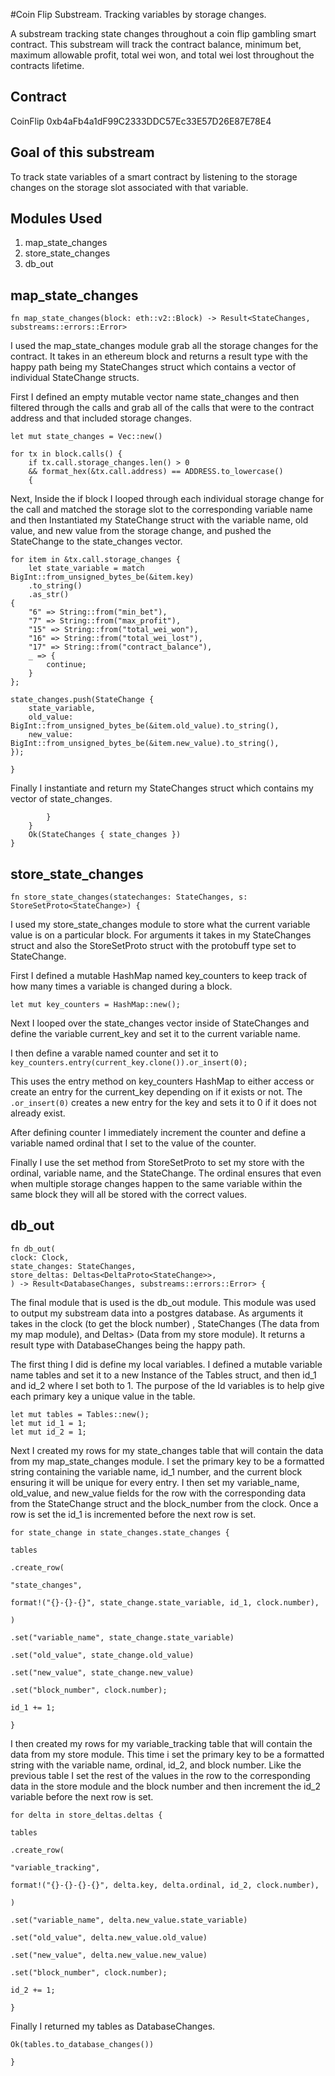 #Coin Flip Substream. Tracking variables by storage changes.

A substream tracking state changes throughout a coin flip gambling smart contract. This substream will track the contract balance, minimum bet, maximum allowable profit, total wei won, and total wei lost throughout the contracts lifetime.

## Contract
CoinFlip
0xb4aFb4a1dF99C2333DDC57Ec33E57D26E87E78E4

## Goal of this substream
	
To track state variables of a smart contract by listening to the storage changes on the storage slot associated with that variable. 

## Modules Used
1. map_state_changes
2. store_state_changes
3. db_out

## map_state_changes

```
fn map_state_changes(block: eth::v2::Block) -> Result<StateChanges, substreams::errors::Error>
```

I used the map_state_changes module grab all the storage changes for the contract. It takes in an ethereum block and returns a result type with the happy path being my StateChanges struct which contains a vector of individual StateChange structs.
	
 First I defined an empty mutable vector name state_changes and then filtered through the calls and grab all of the calls that were to the contract address and that included storage changes.
```
let mut state_changes = Vec::new()

for tx in block.calls() {
	if tx.call.storage_changes.len() > 0
	&& format_hex(&tx.call.address) == ADDRESS.to_lowercase()
	{
```

Next, Inside the if block I looped through each individual storage change for the call and matched the storage slot to the corresponding variable name and then Instantiated my StateChange struct with the variable name, old value, and new value from the storage change, and pushed the StateChange to the state_changes vector. 

```
for item in &tx.call.storage_changes {
	let state_variable = match BigInt::from_unsigned_bytes_be(&item.key)
	.to_string()
	.as_str()
{
	"6" => String::from("min_bet"),
	"7" => String::from("max_profit"),
	"15" => String::from("total_wei_won"),
	"16" => String::from("total_wei_lost"),
	"17" => String::from("contract_balance"),
	_ => {
		continue;
	}
};

state_changes.push(StateChange {
	state_variable,
	old_value: BigInt::from_unsigned_bytes_be(&item.old_value).to_string(),
	new_value: BigInt::from_unsigned_bytes_be(&item.new_value).to_string(),
});

}
```

Finally I instantiate and return my StateChanges struct which contains my vector of state_changes.

```
		}
	}
	Ok(StateChanges { state_changes })
}
```

## store_state_changes

```
fn store_state_changes(statechanges: StateChanges, s: StoreSetProto<StateChange>) {
```

I used my store_state_changes module to store what the current variable value is on a particular block. For arguments it takes in my StateChanges struct and also the StoreSetProto struct with the protobuff type set to StateChange.

First I defined a mutable HashMap named key_counters to keep track of how many times a variable is changed during a block.

```
let mut key_counters = HashMap::new();
```

Next I looped over the state_changes vector inside of StateChanges and define the variable current_key and set it to the current variable name.

I then define a varable named counter and set it to `key_counters.entry(current_key.clone()).or_insert(0);`

This uses the entry method on key_counters HashMap to either access or create an entry for the current_key depending on if it exists or not. The `.or_insert(0)` creates a new entry for the key and sets it to 0 if it does not already exist. 

After defining counter I immediately increment the counter and define a variable named ordinal that I set to the value of the counter. 

Finally I use the set method from StoreSetProto to set my store with the ordinal, variable name, and the StateChange. The ordinal ensures that even when multiple storage changes happen to the same variable within the same block they will all be stored with the correct values.

## db_out

```
fn db_out(
clock: Clock,
state_changes: StateChanges,
store_deltas: Deltas<DeltaProto<StateChange>>,
) -> Result<DatabaseChanges, substreams::errors::Error> {
```

The final module that is used is the db_out module. This module was used to output my substream data into a postgres database.  As arguments it takes in the clock (to get the block number) , StateChanges (The data from my map module), and Deltas<DeltaProto><StateChange>> (Data from my store module). It returns a result type with DatabaseChanges being the happy path.

The first thing I did is define my local variables. I defined a mutable variable name tables and set it to a new Instance of the Tables struct, and then id_1 and id_2 where I set both to 1. The purpose of the Id variables is to help give each primary key a unique value in the table. 

```
let mut tables = Tables::new();
let mut id_1 = 1;
let mut id_2 = 1;
```

Next I created my rows for my state_changes table that will contain the data from my map_state_changes module. I set the primary key to be a formatted string containing the variable name, id_1 number, and the current block ensuring it will be unique for every entry. I then set my variable_name, old_value, and new_value fields for the row with the corresponding data from the StateChange struct and the block_number from the clock.  Once a row is set the id_1 is incremented before the next row is set.

```
for state_change in state_changes.state_changes {

tables

.create_row(

"state_changes",

format!("{}-{}-{}", state_change.state_variable, id_1, clock.number),

)

.set("variable_name", state_change.state_variable)

.set("old_value", state_change.old_value)

.set("new_value", state_change.new_value)

.set("block_number", clock.number);

id_1 += 1;

}
```
I then created my rows for my variable_tracking table that will contain the data from my store module. This time i set the primary key to be a formatted string with the variable name, ordinal, id_2, and block number. Like the previous table I set the rest of the values in the row to the corresponding data in the store module and the block number and then increment the id_2 variable before the next row is set. 

```
for delta in store_deltas.deltas {

tables

.create_row(

"variable_tracking",

format!("{}-{}-{}-{}", delta.key, delta.ordinal, id_2, clock.number),

)

.set("variable_name", delta.new_value.state_variable)

.set("old_value", delta.new_value.old_value)

.set("new_value", delta.new_value.new_value)

.set("block_number", clock.number);

id_2 += 1;

}
```
Finally I returned my tables as DatabaseChanges.

```
Ok(tables.to_database_changes())

}
```

